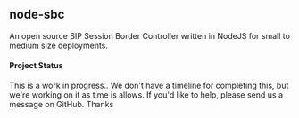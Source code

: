## node-sbc
An open source SIP Session Border Controller written in NodeJS for small to medium size deployments.

#### Project Status
This is a work in progress..  We don't have a timeline for completing this, but we're working on it as time is allows.  If you'd like to help, please send us a message on GitHub.  Thanks

